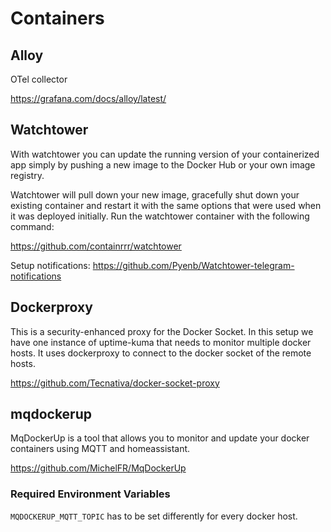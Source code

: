 # Containers

## Alloy
OTel collector

https://grafana.com/docs/alloy/latest/

## Watchtower
With watchtower you can update the running version of your containerized app simply by pushing a new image to the Docker Hub or your own image registry.

Watchtower will pull down your new image, gracefully shut down your existing container and restart it with the same options that were used when it was deployed initially. Run the watchtower container with the following command:

https://github.com/containrrr/watchtower

Setup notifications: https://github.com/Pyenb/Watchtower-telegram-notifications

## Dockerproxy
This is a security-enhanced proxy for the Docker Socket. In this setup we have one instance of uptime-kuma that needs to monitor multiple docker hosts. It uses dockerproxy to connect to the docker socket of the remote hosts. 

https://github.com/Tecnativa/docker-socket-proxy

## mqdockerup
MqDockerUp is a tool that allows you to monitor and update your docker containers using MQTT and homeassistant.

https://github.com/MichelFR/MqDockerUp

### Required Environment Variables
`MQDOCKERUP_MQTT_TOPIC` has to be set differently for every docker host.